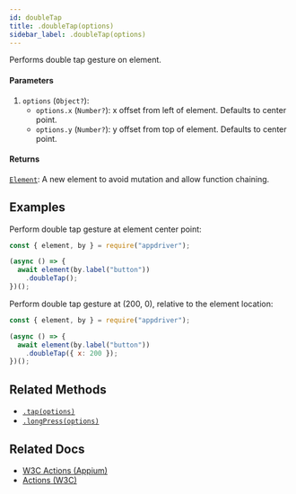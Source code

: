 ```yaml
---
id: doubleTap
title: .doubleTap(options)
sidebar_label: .doubleTap(options)
---
```


Performs double tap gesture on element.

#### Parameters

1. `options` (`Object?`):
    - `options.x` (`Number?`): x offset from left of element. Defaults to center point.
    - `options.y` (`Number?`): y offset from top of element. Defaults to center point.

#### Returns

[`Element`](../element/intro): A new element to avoid mutation and allow function chaining.

## Examples

Perform double tap gesture at element center point:

```javascript
const { element, by } = require("appdriver");

(async () => {
  await element(by.label("button"))
    .doubleTap();
})();
```

Perform double tap gesture at (200, 0), relative to the element location:

```javascript
const { element, by } = require("appdriver");

(async () => {
  await element(by.label("button"))
    .doubleTap({ x: 200 });
})();
```

## Related Methods

- [`.tap(options)`](./tap.md)
- [`.longPress(options)`](./longPress.md)

## Related Docs

- [W3C Actions (Appium)](http://appium.io/docs/en/commands/interactions/actions/)
- [Actions (W3C)](https://www.w3.org/TR/webdriver/#actions)